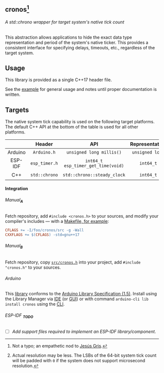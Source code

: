 ## cronos[^1]
###### A std::chrono wrapper for target system's native tick count

This abstraction allows applications to hide the exact data type representation and period of the system's native ticker.
This provides a consistent interface for specifying delays, timeouts, etc., regardless of the target system.

## Usage
This library is provided as a single C++17 header file.

See the [example](examples/exec-duration) for general usage and notes until proper documentation is written.

## Targets
The native system tick capability is used on the following target platforms.
The default C++ API at the bottom of the table is used for all other platforms.

|   |Header|API|Representation|Period|
|:-:|:----:|:-:|:------------:|:----:|
|Arduino|`Arduino.h`|`unsigned long millis()`|`unsigned long`|Milliseconds|
|ESP-IDF|`esp_timer.h`|`int64_t esp_timer_get_time(void)`|`int64_t`|Microseconds|
|C++|`std::chrono`|`std::chrono::steady_clock`|`int64_t`|Microseconds[^2]|

#### Integration
###### Manual<sub>**_A_**</sub>
Fetch repository, add `#include <cronos.h>` to your sources, and modify your compiler's includes — with a [Makefile, for example](examples/exec-duration/Makefile):

```Makefile
CFLAGS += -I/foo/cronos/src -g -Wall
CXXFLAGS += $(CFLAGS) -std=gnu++17
```
###### Manual<sub>**_B_**</sub>
Fetch repository, copy [`src/cronos.h`](src/cronos.h) into your project, add `#include "cronos.h"` to your sources.

###### Arduino
This [library](library.properties) conforms to the [Arduino Library Specification (1.5)](https://arduino.github.io/arduino-cli/0.34/library-specification/). Install using the Library Manager via [IDE](https://github.com/arduino/arduino-ide) (or [GUI](https://github.com/arduino/Arduino)) or with command `arduino-cli lib install cronos` using the [CLI](https://github.com/arduino/arduino-cli).

###### ESP-IDF <sub>**_TODO_**</sub>
- [ ] _Add support files required to implement an ESP-IDF library/component_.

[^1]: Not a typo; an empathetic nod to [Jesús Gris](https://en.wikipedia.org/wiki/Cronos_(film)).
[^2]: Actual resolution may be less. The LSBs of the 64-bit system tick count will be padded with `0` if the system does not support microsecond resolution.
